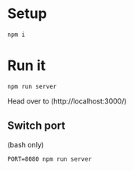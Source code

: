 # Setup

```
npm i
```

# Run it

```
npm run server
```

Head over to (http://localhost:3000/)

## Switch port

(bash only)

```
PORT=8080 npm run server
```

